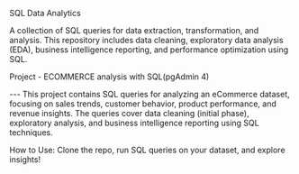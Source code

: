 SQL Data Analytics

A collection of SQL queries for data extraction, transformation, and analysis. This repository includes data cleaning, exploratory data analysis (EDA), business intelligence reporting, and performance optimization using SQL.


Project - ECOMMERCE analysis with SQL(pgAdmin 4)

--- This project contains SQL queries for analyzing an eCommerce dataset, focusing on sales trends, customer behavior, product performance, and revenue insights. The queries cover data cleaning (initial phase), exploratory analysis, and business intelligence reporting using SQL techniques.

How to Use: Clone the repo, run SQL queries on your dataset, and explore insights!

